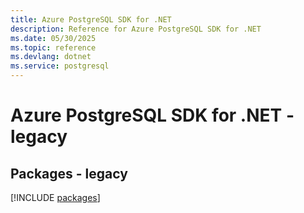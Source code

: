 ```yaml
---
title: Azure PostgreSQL SDK for .NET
description: Reference for Azure PostgreSQL SDK for .NET
ms.date: 05/30/2025
ms.topic: reference
ms.devlang: dotnet
ms.service: postgresql
---
```

# Azure PostgreSQL SDK for .NET - legacy
## Packages - legacy
[!INCLUDE [packages](postgresql-index.md)]